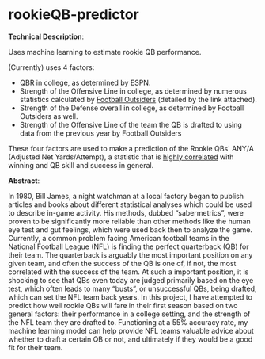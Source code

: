 # rookieQB-predictor

__Technical Description__: 

Uses machine learning to estimate rookie QB performance. 

(Currently) uses 4 factors:
* QBR in college, as determined by ESPN.
* Strength of the Offensive Line in college, as determined by numerous statistics calculated by [Football Outsiders](https://www.footballoutsiders.com/info/methods) (detailed by the link attached).
* Strength of the Defense overall in college, as determined by Football Outsiders as well. 
* Strength of the Offensive Line of the team the QB is drafted to using data from the previous year by Football Outsiders

These four factors are used to make a prediction of the Rookie QBs' ANY/A (Adjusted Net Yards/Attempt), a statistic that is [highly correlated](https://www.sportingcharts.com/dictionary/nfl/adjusted-net-yards-per-pass-attempt.aspx) with winning and QB skill and success in general. 


__Abstract__:


   In 1980, Bill James, a night watchman at a local factory began to publish articles and books about different statistical analyses which could be used to describe in-game activity. His methods, dubbed “sabermetrics”, were proven to be significantly more reliable than other methods like the human eye test and gut feelings, which were used back then to analyze the game. Currently, a common problem facing American football teams in the National Football League (NFL) is finding the perfect quarterback (QB) for their team. The quarterback is arguably the most important position on any given team, and often the success of the QB is one of, if not, the most correlated with the success of the team. At such a important position, it is shocking to see that QBs even today are judged primarily based on the eye test, which often leads to many “busts”, or unsuccessful QBs, being drafted, which can set the NFL team back years. In this project, I have attempted to predict how well rookie QBs will fare in their first season based on two general factors: their performance in a college setting, and the strength of the NFL team they are drafted to. Functioning at a 55% accuracy rate, my machine learning model can help provide NFL teams valuable advice about whether to draft a certain QB or not, and ultimately if they would be a good fit for their team. 
